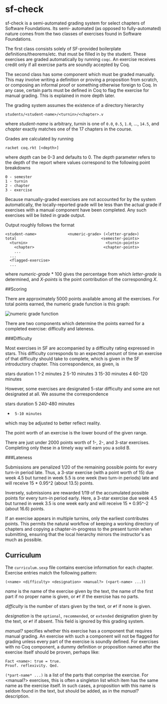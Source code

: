 sf-check
========

sf-check is a semi-automated grading system for select chapters of Software Foundations. Its semi-
automated (as opposed to fully-automated) nature comes from the two classes of exercises found in
Software Foundations.

The first class consists solely of SF-provided boilerplate definitions/theorems/etc. that must be 
filled in by the student. These exercises are graded automatically by running `coqc`. An exercise 
receives credit only if all exercise parts are soundly accepted by Coq.

The second class has some component which must be graded manually. This may involve writing a 
definition or proving a proposition from scratch, or composing an informal proof or something 
otherwise foreign to Coq. In any case, certain parts must be defined in Coq to flag the exercise 
for manual grading. This is explained in more depth later.

The grading system assumes the existence of a directory hierarchy

    students/<student-name>/<turnin>/<chapter>.v

where *student-name* is arbitrary, *turnin* is one of `0.0`, `0.5`, `1.0`, ..., `14.5`, and *chapter* 
exactly matches one of the 17 chapters in the course.

Grades are calculated by running

    racket coq.rkt [<depth>]

where *depth* can be 0-3 and defaults to 0. The *depth* parameter refers to the depth of the report 
where values correspond to the following point breakdowns

    0 - semester
    1 - turnin
    2 - chapter
    3 - exercise

Because manually-graded exercises are not accounted for by the system automatically, the 
locally-reported grade will be less than the actual grade if exercises with a manual component have 
been completed. Any such exercises will be listed in grade output.

Output roughly follows the format

    <student-name>              <numeric-grade> (<letter-grade>)
    total                                      <semester-points>
      <turnin>                                   <turnin-points>
        <chapter>                               <chapter-points>
        ...
      ...
      <flagged-exercise>
      ...

where *numeric-grade* * 100 gives the percentage from which *letter-grade* is determined, and 
*X-points* is the point contribution of the corresponding *X*.

##Scoring

There are approximately 5000 points available among all the exercises. For total points earned, 
the numeric grade function is this graph:

![numeric grade function](sf-check/blob/master/grade-for-points.png)

There are two components which determine the points earned for a completed exercise: difficulty and 
lateness.

###Difficulty

Most exercises in SF are accompanied by a difficulty rating expressed in stars. This difficulty 
corresponds to an expected amount of time an exercise of that difficulty should take to complete, 
which is given in the SF introductory chapter. This correspondence, as given, is

  stars  duration
  1      1-2 minutes
  2      5-10 minutes
  3      15-30 minutes
  4      60-120 minutes

However, some exercises are designated 5-star difficulty and some are not designated at all. We assume 
the correspondence

  stars  duration
  5      240-480 minutes
  *      5-10 minutes

which may be adjusted to better reflect reality.

The point worth of an exercise is the lower bound of the given range.

There are just under 2000 points worth of 1-, 2-, and 3-star exercises. Completing only these in a 
timely way will earn you a solid B.

###Lateness

Submissions are penalized 1/20 of the remaining possible points for every turn-in period late. 
Thus, a 3-star exercise (with a point worth of 15) due week 4.5 but turned in week 5.5 is one 
week (two turn-in periods) late and will receive 15 * 0.95^2 (about 13.5) points.

Inversely, submissions are rewarded 1/19 of the accumulated possible points for every 
turn-in period early. Here, a 3-star exercise due week 4.5 but turned in week 3.5 is one week 
early and will receive 15 * 0.95^-2 (about 16.6) points.

If an exercise appears in multiple turnins, only the earliest contributes points. This permits the 
natural workflow of keeping a working directory of chapters and copying a chapter-in-progress to 
the present turnin when submitting, ensuring that the local hierarchy mirrors the instructor's as 
much as possible.

## Curriculum

The `curriculum.sexp` file contains exercise information for each chapter. Exercise entries match the 
following pattern:

    (<name> <difficulty> <designation> <manual?> (<part-name> ...))

*name* is the name of the exercise given by the text, the name of the first part if no proper name is 
given, or `#f` if the exercise has no parts.

*difficulty* is the number of stars given by the text, or `#f` if none is given.

*designation* is the `optional`, `recommended`, or `extended` designation given by the text, or `#f` if 
absent. This field is ignored by this grading system.

*manual?* specifies whether this exercise has a component that requires manual grading. An exercise with 
such a component will not be flagged for grading unless every part of the exercise is soundly defined. 
For exercises with no Coq component, a dummy definition or proposition named after the exercise itself 
should be proven, perhaps like:

    Fact <name>: true = true.
    Proof. reflexivity. Qed.

`(*part-name* ...)` is a list of the parts that comprise the exercise. For <manual?> exercises, this is 
often a singleton list which item has the same name as the exercise itself. In such cases, a proposition 
with this name is seldom found in the text, but should be added, as in the *manual?* description.

